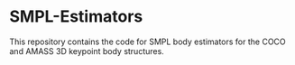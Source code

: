 # SMPL-Estimators
This repository contains the code for SMPL body estimators for the COCO and AMASS 3D keypoint body structures. 
